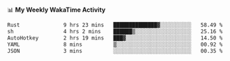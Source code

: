 <!--
**stamp711/stamp711** is a ✨ _special_ ✨ repository because its `README.md` (this file) appears on your GitHub profile.

Here are some ideas to get you started:

- 🔭 I’m currently working on ...
- 🌱 I’m currently learning ...
- 👯 I’m looking to collaborate on ...
- 🤔 I’m looking for help with ...
- 💬 Ask me about ...
- 📫 How to reach me: ...
- 😄 Pronouns: ...
- ⚡ Fun fact: ...
-->

📊 **My Weekly WakaTime Activity**

<!--START_SECTION:waka-->

```txt
Rust              9 hrs 23 mins   ██████████████▓░░░░░░░░░░   58.49 %
sh                4 hrs 2 mins    ██████▒░░░░░░░░░░░░░░░░░░   25.16 %
AutoHotkey        2 hrs 19 mins   ███▓░░░░░░░░░░░░░░░░░░░░░   14.50 %
YAML              8 mins          ▒░░░░░░░░░░░░░░░░░░░░░░░░   00.92 %
JSON              3 mins          ░░░░░░░░░░░░░░░░░░░░░░░░░   00.35 %
```

<!--END_SECTION:waka-->
